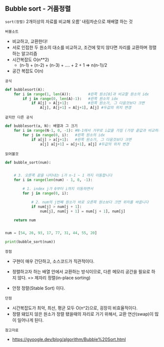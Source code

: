 ## Bubble sort - 거품정렬

`sort(정렬)`
2개이상의 자료를 비교해 오름' 내림차순으로 재배열 하는 것


`버블소트`
- 비교하고, 교환한다!
- 서로 인접한 두 원소의 대소를 비교하고, 조건에 맞지 않다면 자리를 교환하며 정렬하는 알고리즘
- 시간복잡도 O(n**2)
    - (n-1) + (n-2) + (n-3) + .... + 2 + 1 => n(n-1)/2
- 공간 복잡도 O(n)

`공식`

```python
def bubblesort(A):
	for i in range(1, len(A)):        #왼쪽 원소[0]과 비교할 원소의 idx
    	if j in range(0, len(A)-1):   #왼쪽 원소의 idx
        	if A[j] > A[j+1]:  		  #왼쪽 원소가, 그 다음것보다 크면
            	A[j], A[j+1] = A[j+1], A[j] #두값의 위치 변경
```

`같지만 다른 공식`

```python
def bubblesort(a, N): 배열과 그 크기
	for i in range(N-1, 0, -1): #N-1에서 거꾸로 i값을 가짐 (가장 끝값과 비교하자?)
    	for j in range(0, i):	#왼쪽 원소의 idx
        	if a[j] > a[j+1]:   #왼쪽 원소가, 그 다음것보다 크면
            	a[j] a[j+1] = a[j+1], a[j] #두값의 위치 변경
```

`읽어볼것`
```python
def bubble_sort(num):


    # 3. 오른쪽 끝을 나타내는 i가 n-1 ~ 1 까지 이동합니다
    for i in range(len(num) - 1, 0, -1):

        # 1. index j가 0부터 i까지 이동하면서
        for j in range(0, i):

            # 2. num의 j번째 원소가 바로 오른쪽 원소보다 크면 위치를 바꿉니다
            if num[j] > num[j + 1]:
                num[j], num[j + 1] = num[j + 1], num[j]

    return num


num = [54, 26, 93, 17, 77, 31, 44, 55, 20]

print(bubble_sort(num))
```

`장점`
- 구현이 매우 간단하고, 소스코드가 직관적이다.

- 정렬하고자 하는 배열 안에서 교환하는 방식이므로, 다른 메모리 공간을 필요로 하지 않다. => 제자리 정렬(in-place sorting)

- 안정 정렬(Stable Sort) 이다.


`단점`
- 시간복잡도가 최악, 최선, 평균 모두 O(n^2)으로, 굉장히 비효율적이다.
- 정렬 돼있지 않은 원소가 정렬 됐을때의 자리로 가기 위해서, 교환 연산(swap)이 많이 일어나게 된다.






`참고자료`
- https://gyoogle.dev/blog/algorithm/Bubble%20Sort.html